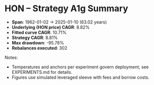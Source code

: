# HON – Strategy A1g Summary

- **Span**: 1962-01-02 → 2025-01-10 (63.02 years)
- **Underlying (HON price) CAGR**: 8.82%
- **Fitted curve CAGR**: 10.71%
- **Strategy CAGR**: 8.81%
- **Max drawdown**: -95.78%
- **Rebalances executed**: 302

Notes:

- Temperatures and anchors per experiment govern deployment; see EXPERIMENTS.md for details.
- Figures use simulated leveraged sleeve with fees and borrow costs.

